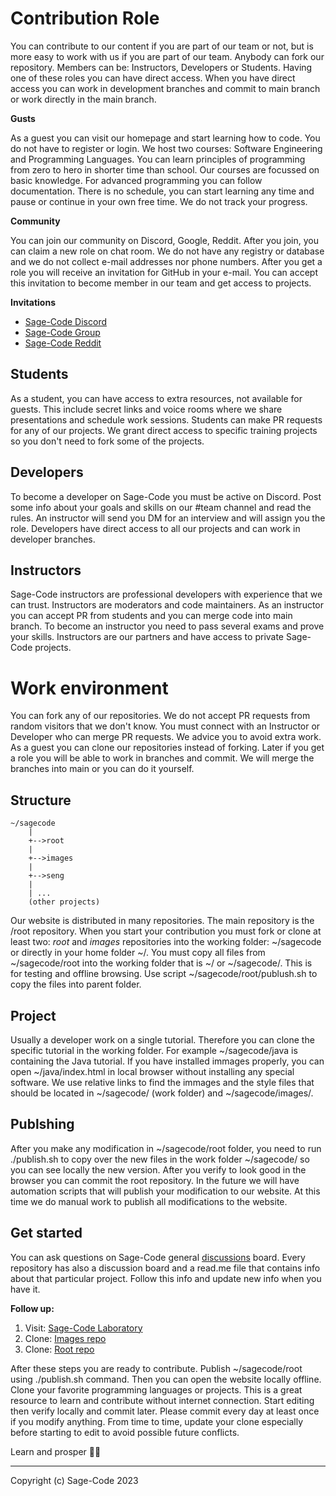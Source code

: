 # Contribution Role

You can contribute to our content if you are part of our team or not, but is more easy to work with us if you are part of our team. Anybody can fork our repository. Members can be: Instructors, Developers or Students. Having one of these roles you can have direct access. When you have direct access you can work in development branches and commit to main branch or work directly in the main branch.

**Gusts**

As a guest you can visit our homepage and start learning how to code. You do not have to register or login. We host two courses: Software Engineering and Programming Languages. You can learn principles of programming from zero to hero in shorter time than school. Our courses are focussed on basic knowledge. For advanced programming you can follow documentation. There is no schedule, you can start learning any time and pause or continue in your own free time. We do not track your progress.

**Community**

You can join our community on Discord, Google, Reddit. After you join, you can claim a new role on chat room. We do not have any registry or database and we do not collect e-mail addresses nor phone numbers. After you get a role you will receive an invitation for GitHub in your e-mail. You can accept this invitation to become member in our team and get access to projects.

**Invitations**

* [Sage-Code Discord](https://discord.gg/fAEHfw8T)
* [Sage-Code Group](https://groups.google.com/g/sagecode)
* [Sage-Code Reddit](https://www.reddit.com/r/sagecode/)

## Students

As a student, you can have access to extra resources, not available for guests. This include secret links and voice rooms where we share presentations and schedule work sessions. Students can make PR requests for any of our projects. We grant direct access to specific training projects so you don't need to fork some of the projects.

## Developers

To become a developer on Sage-Code you must be active on Discord. Post some info about your goals and skills on our #team channel and read the rules. An instructor will send you DM for an interview and will assign you the role. Developers have direct access to all our projects and can work in developer branches.

## Instructors

Sage-Code instructors are professional developers with experience that we can trust. Instructors are moderators and code maintainers. As an instructor you can accept PR from students and you can merge code into main branch. To become an instructor you need to pass several exams and prove your skills. Instructors are our partners and have access to private Sage-Code projects.

# Work environment

You can fork any of our repositories. We do not accept PR requests from random visitors that we don't know. You must connect with an Instructor or Developer who can merge PR requests. We advice you to avoid extra work. As a guest you can clone our repositories instead of forking. Later if you get a role you will be able to work in branches and commit. We will merge the branches into main or you can do it yourself.

## Structure

```
~/sagecode
    |
    +-->root
    |
    +-->images
    |
    +-->seng
    |
    | ...
    (other projects)
```
Our website is distributed in many repositories. The main repository is the /root repository. When you start your contribution you must fork or clone at least two: *root* and *images* repositories into the working folder: ~/sagecode or directly in your home folder ~/. You must copy all files from ~/sagecode/root into the working folder that is ~/ or ~/sagecode/. This is for testing and offline browsing. Use script ~/sagecode/root/publush.sh to copy the files into parent folder.

## Project

Usually a developer work on a single tutorial. Therefore you can clone the specific tutorial in the working folder. For example ~/sagecode/java is containing the Java tutorial. If you have installed immages properly, you can open ~/java/index.html in local browser without installing any special software. We use relative links to find the immages and the style files that should be located in ~/sagecode/ (work folder) and  ~/sagecode/images/.

## Publshing 

After you make any modification in ~/sagecode/root folder, you need to run ./publish.sh to copy over the new files in the work folder ~/sagecode/ so you can see locally the new version. After you verify to look good in the browser you can commit the root repository. In the future we will have automation scripts that will publish your modification to our website. At this time we do manual work to publish all modifications to the website.

## Get started

You can ask questions on Sage-Code general [discussions](https://github.com/orgs/sage-code/discussions) board. Every repository has also a discussion board and a read.me file that contains info about that particular project. Follow this info and update new info when you have it.

**Follow up:**

1. Visit: [Sage-Code Laboratory](https://sagecode.net)
2. Clone: [Images repo](https://github.com/sage-code/images)
3. Clone: [Root repo](https://github.com/sage-code/root)

After these steps you are ready to contribute. Publish ~/sagecode/root using ./publish.sh command. Then you can open the website locally offline. Clone your favorite programming languages or projects. This is a great resource to learn and contribute without internet connection. Start editing then verify locally and commit later. Please commit every day at least once if you modify anything. From time to time, update your clone especially before starting to edit to avoid possible future conflicts.

Learn and prosper 🖖🏼

----
Copyright (c) Sage-Code 2023


